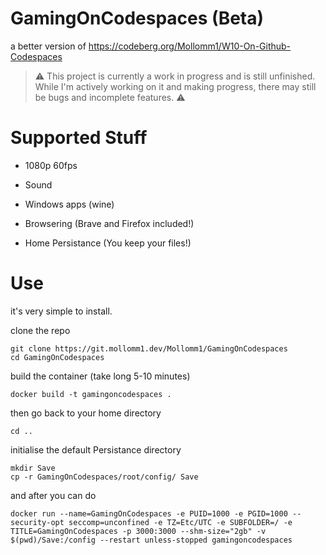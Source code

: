 # GamingOnCodespaces (Beta)

a better version of https://codeberg.org/Mollomm1/W10-On-Github-Codespaces

> ⚠️ This project is currently a work in progress and is still unfinished. While I'm actively working on it and making progress, there may still be bugs and incomplete features. ⚠️

# Supported Stuff

* 1080p 60fps

* Sound

* Windows apps (wine)

* Browsering (Brave and Firefox included!)

* Home Persistance (You keep your files!)

# Use

it's very simple to install.

clone the repo
```
git clone https://git.mollomm1.dev/Mollomm1/GamingOnCodespaces
cd GamingOnCodespaces
```


build the container (take long 5-10 minutes)
```
docker build -t gamingoncodespaces .
```

then go back to your home directory
```
cd ..
```

initialise the default Persistance directory
```
mkdir Save
cp -r GamingOnCodespaces/root/config/ Save
```

and after you can do 
```
docker run --name=GamingOnCodespaces -e PUID=1000 -e PGID=1000 --security-opt seccomp=unconfined -e TZ=Etc/UTC -e SUBFOLDER=/ -e TITLE=GamingOnCodespaces -p 3000:3000 --shm-size="2gb" -v $(pwd)/Save:/config --restart unless-stopped gamingoncodespaces
```